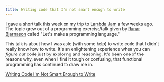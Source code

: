 ```yaml
---
title: Writing code that I'm not smart enough to write
---
```


I gave a short talk this week on my trip to [Lambda
Jam](http://www.lambdajam.com/) a few weeks ago. The topic grew out of a
programming exercise/talk given by [Runar
Bjarnason](https://a.confui.com/-cv6PWx31) called "Let's make a programming
language."

This talk is about how I was able (with some help) to write code that I
didn't really know how to write. It's an enlightening experience when you
can *figure out* code just by exploring and reasoning. It's been one of the
reasons why, even when I find it tough or confusing, that functional
programming has continued to draw me in.

[Writing Code I'm Not Smart Enough to
Write](/talks/not_smart_enough_to_write.pdf)
